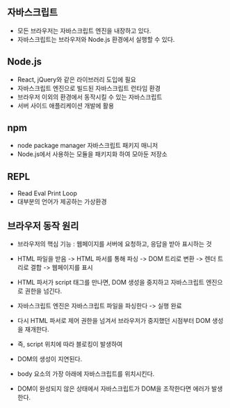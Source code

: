 ## 자바스크립트

- 모든 브라우저는 자바스크립트 엔진을 내장하고 있다.
- 자바스크립트는 브라우저와 Node.js 환경에서 실행할 수 있다.

 ## Node.js
- React, jQuery와 같은 라이브러리 도입에 필요
- 자바스크립트 엔진으로 빌드된 자바스크립트 런타임 환경
- 브라우저 이외의 환경에서 동작시킬 수 있는 자바스크립트
- 서버 사이드 애플리케이션 개발에 활용

## npm
- node package manager 자바스크립트 패키지 매니저
- Node.js에서 사용하는 모듈을 패키지화 하여 모아둔 저장소

## REPL
- Read Eval Print Loop
- 대부분의 언어가 제공하는 가상환경

## 브라우저 동작 원리
- 브라우저의 핵심 기능 : 웹페이지를 서버에 요청하고, 응답을 받아 표시하는 것
- HTML 파일을 받음 -> HTML 파서를 통해 파싱 -> DOM 트리로 변환 -> 렌더 트리로 결합 -> 웹페이지를 표시
- HTML 파서가 script 태그를 만나면, DOM 생성을 중지하고 자바스크립트 엔진으로 권한을 넘긴다.
- 자바스크립트 엔진은 자바스크립트 파일을 파싱한다 -> 실행 완료
- 다시 HTML 파서로 제어 권한을 넘겨서 브라우저가 중지했던 시점부터 DOM 생성을 재개한다.

- 즉, script 위치에 따라 블로킹이 발생하여
- DOM의 생성이 지연된다. 
- body 요소의 가장 아래에 자바스크립트를 위치시킨다.
- DOM이 완성되지 않은 상태에서 자바스크립트가 DOM을 조작한다면 에러가 발생한다.


